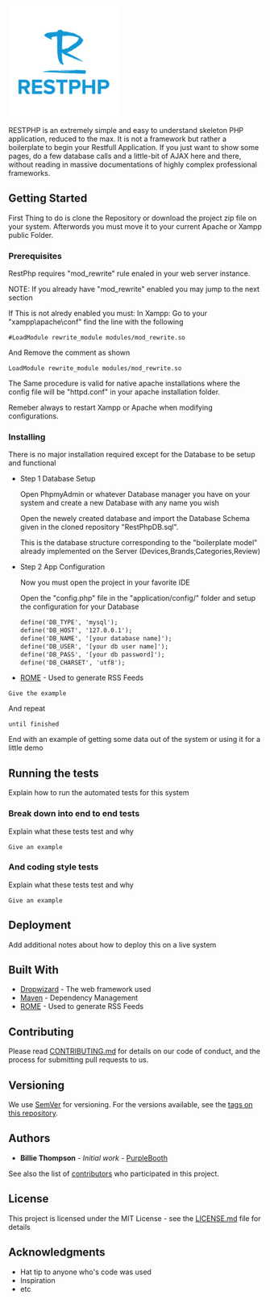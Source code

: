 ![RESTPHP - A basic BoilerPlate to start building your RestFull Application](logo.jpg)

RESTPHP is an extremely simple and easy to understand skeleton PHP application, reduced to the max.
It is not a framework but rather a boilerplate to begin your Restfull Application.
If you just want to show some pages, do a few database calls and a little-bit of AJAX here and there, without
reading in massive documentations of highly complex professional frameworks.

## Getting Started

First Thing to do is clone the Repository or download the project zip file on your system. 
Afterwords you must move it to your current Apache or Xampp public Folder. 

### Prerequisites

RestPhp requires "mod_rewrite" rule enaled in your web server instance.

NOTE: If you already have "mod_rewrite" enabled you may jump to the next section

If This is not alredy enabled you must:
In Xampp: Go to your "xampp\apache\conf" find the line with the following
   
```
#LoadModule rewrite_module modules/mod_rewrite.so
```
    
And Remove the comment as shown
    
```
LoadModule rewrite_module modules/mod_rewrite.so
```
    
The Same procedure is valid for native apache installations where the config file will be "httpd.conf" in your apache
installation folder.

Remeber always to restart Xampp or Apache when modifying configurations.

### Installing

There is no major installation required except for the Database to be setup and functional

* Step 1 Database Setup

  Open PhpmyAdmin or whatever Database manager you have on your system and create a new Database with any name you wish
  
  Open the newely created database and import the Database Schema given in the cloned repository "RestPhpDB.sql".
  
  This is the database structure corresponding to the "boilerplate model" already implemented on the Server     (Devices,Brands,Categories,Review)
  
* Step 2 App Configuration

   Now you must open the project in your favorite IDE
   
   Open the "config.php" file in the "application/config/" folder and setup the configuration for your Database
   ```
   define('DB_TYPE', 'mysql');
   define('DB_HOST', '127.0.0.1');
   define('DB_NAME', '[your database name]');
   define('DB_USER', '[your db user name]');
   define('DB_PASS', '[your db password]');
   define('DB_CHARSET', 'utf8');
   ```
     
* [ROME](https://rometools.github.io/rome/) - Used to generate RSS Feeds
```
Give the example
```

And repeat

```
until finished
```

End with an example of getting some data out of the system or using it for a little demo

## Running the tests

Explain how to run the automated tests for this system

### Break down into end to end tests

Explain what these tests test and why

```
Give an example
```

### And coding style tests

Explain what these tests test and why

```
Give an example
```

## Deployment

Add additional notes about how to deploy this on a live system

## Built With

* [Dropwizard](http://www.dropwizard.io/1.0.2/docs/) - The web framework used
* [Maven](https://maven.apache.org/) - Dependency Management
* [ROME](https://rometools.github.io/rome/) - Used to generate RSS Feeds

## Contributing

Please read [CONTRIBUTING.md](https://gist.github.com/PurpleBooth/b24679402957c63ec426) for details on our code of conduct, and the process for submitting pull requests to us.

## Versioning

We use [SemVer](http://semver.org/) for versioning. For the versions available, see the [tags on this repository](https://github.com/your/project/tags). 

## Authors

* **Billie Thompson** - *Initial work* - [PurpleBooth](https://github.com/PurpleBooth)

See also the list of [contributors](https://github.com/your/project/contributors) who participated in this project.

## License

This project is licensed under the MIT License - see the [LICENSE.md](LICENSE.md) file for details

## Acknowledgments

* Hat tip to anyone who's code was used
* Inspiration
* etc


